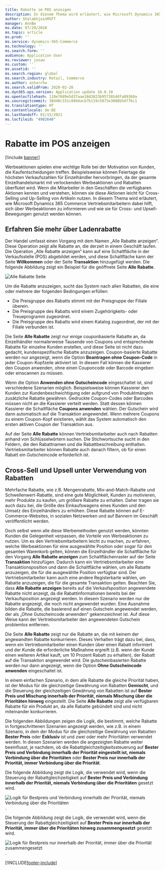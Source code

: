 ```yaml
---
title: Rabatte im POS anzeigen
description: In diesem Thema wird erläutert, wie Microsoft Dynamics 365 Commerce Vertriebsmitarbeitern dabei hilft, sich über Werbeaktionen zu informieren und wie sie für Cross- und Upsell-Bewegungen genutzt werden können.
author: ShalabhjainMSFT
manager: AnnBe
ms.date: 07/29/2020
ms.topic: article
ms.prod: ''
ms.service: dynamics-365-Commerce
ms.technology: ''
ms.search.form: ''
audience: Application User
ms.reviewer: josaw
ms.custom: ''
ms.assetid: ''
ms.search.region: global
ms.search.industry: Retail, Commerce
ms.author: asharchw
ms.search.validFrom: 2020-02-28
ms.dyn365.ops.version: Application update 10.0.10
ms.openlocfilehash: 118e7689e5d37aae18d3823b957301ddfa89369a
ms.sourcegitcommit: 38d40c331c8894acb7b119c5073e3088b54776c1
ms.translationtype: HT
ms.contentlocale: de-DE
ms.lasthandoff: 01/15/2021
ms.locfileid: "4982640"
---
```

# <a name="show-discounts-in-pos"></a>Rabatte im POS anzeigen

[!include [banner](includes/banner.md)]

Werbeaktionen spielen eine wichtige Rolle bei der Motivation von Kunden, die Kaufentscheidungen treffen. Beispielsweise können Feiertage die höchsten Verkaufszahlen für Einzelhändler hervorbringen, da der gesamte Einzelhandelsmarkt mit verlockenden Werbeaktionen und Rabatten überflutet wird. Wenn die Mitarbeiter in den Geschäften die verfügbaren Aktionen kennen und verstehen, können sie diese Aktionen leicht für Cross-Selling und Up-Selling von Artikeln nutzen. In diesem Thema wird erläutert, wie Microsoft Dynamics 365 Commerce Vertriebsmitarbeitern dabei hilft, sich über Werbeaktionen zu informieren und wie sie für Cross- und Upsell-Bewegungen genutzt werden können.

## <a name="learn-about-store-discounts"></a>Erfahren Sie mehr über Ladenrabatte

Der Handel umfasst einen Vorgang mit dem Namen „Alle Rabatte anzeigen“. Diese Operation zeigt alle Rabatte an, die derzeit in einem Geschäft laufen. Die Operation „Alle Rabatte anzeigen“ kann auf eine Schaltfläche in der Verkaufsstelle (POS) abgebildet werden, und diese Schaltfläche kann der Seite **Willkommen** oder der Seite **Transaktion** hinzugefügt werden. Die folgende Abbildung zeigt ein Beispiel für die geöffnete Seite **Alle Rabatte**.

![Alle Rabatte Seite](./media/View_all_discounts.png "Alle Rabatte Seite")

Um die Rabatte anzuzeigen, sucht das System nach allen Rabatten, die eine oder mehrere der folgenden Bedingungen erfüllen:

- Die Preisgruppe des Rabatts stimmt mit der Preisgruppe der Filiale überein.
- Die Preisgruppe des Rabatts wird einem Zugehörigkeits- oder Treueprogramm zugeordnet.
- Die Preisgruppe des Rabatts wird einem Katalog zugeordnet, der mit der Filiale verbunden ist.

Die Seite **Alle Rabatte** zeigt nur einige couponbasierte Rabatte an, da Einzelhändler normalerweise Tausende von Coupons und entsprechende Rabatte für einzelne Kunden erstellen, und diese Seite ist nicht dazu gedacht, kundenspezifische Rabatte anzuzeigen. Coupon-basierte Rabatte werden nur angezeigt, wenn die Option **Beantragen ohne Coupon-Code** in jeder Coupon-Kopfzeile aktiviert ist. In diesem Fall können die Kassierer den Coupon anwenden, ohne einen Couponcode oder Barcode eingeben oder einscannen zu müssen.

Wenn die Option **Anwenden ohne Gutscheincode** eingeschaltet ist, sind verschiedene Szenarien möglich. Beispielsweise können Kassierer den Kunden zur Kundenbeschwichtigung oder aufgrund von Produktmängeln zusätzliche Rabatte gewähren. Gedruckte Coupon-Codes oder Barcodes müssen nicht an die Kassierer verteilt werden. Statt dessen können Kassierer die Schaltfläche **Coupons anwenden** wählen. Der Gutschein wird dann automatisch auf die Transaktion angewendet. Wenn mehrere Coupons zu einem Coupon-Kopf existieren, wählt das System automatisch den ersten aktiven Coupon der Transaktion aus.

Auf der Seite **Alle Rabatte** können Vertriebsmitarbeiter auch nach Rabatten anhand von Schlüsselwörtern suchen. Die Stichwortsuche sucht in den Feldern, die den Rabattnamen und die Rabattbeschreibung enthalten. Vertriebsmitarbeiter können Rabatte auch danach filtern, ob für einen Rabatt ein Gutscheincode erforderlich ist.

## <a name="cross-sell-and-upsell-by-using-discounts"></a>Cross-Sell und Upsell unter Verwendung von Rabatten

Mehrfache Rabatte, wie z.B. Mengenrabatte, Mix-and-Match-Rabatte und Schwellenwert-Rabatte, sind eine gute Möglichkeit, Kunden zu motivieren, mehr Produkte zu kaufen, um größere Rabatte zu erhalten. Daher tragen sie auch dazu bei, die Größe des Einkaufswagens eines Kunden und den Umsatz des Einzelhändlers zu erhöhen. Diese Rabatte können auf E-Commerce-Websites, in sozialen Netzwerken und auf Bannern im Geschäft veröffentlicht werden.

Doch selbst wenn alle diese Werbemethoden genutzt werden, könnten Kunden die Gelegenheit verpassen, die Vorteile von Werbeaktionen zu nutzen. Um es den Vertriebsmitarbeitern leicht zu machen, zu erfahren, welche Werbeaktionen für eine ausgewählte Position oder sogar für den gesamten Warenkorb gelten, können die Einzelhändler die Schaltfläche für den Vorgang **Alle Rabatte anzeigen** zum Schaltflächenraster auf der Seite **Transaktion** hinzufügen. Dadurch kann ein Vertriebsmitarbeiter eine Transaktionsposition und dann die Schaltfläche wählen, um alle Rabatte anzuzeigen, die für die ausgewählte Position verfügbar sind. Der Vertriebsmitarbeiter kann auch eine andere Registerkarte wählen, um Rabatte anzuzeigen, die für die gesamte Transaktion gelten. Beachten Sie, dass **Alle Rabatte anzeigen** bereits auf die Verkaufsposition angewendete Rabatte nicht anzeigt, da die Rabattinformationen bereits bei der Verkaufsposition angezeigt werden. In diesem Szenario werden nur die Rabatte angezeigt, die noch nicht angewendet wurden. Eine Ausnahme bilden die Rabatte, die basierend auf einen Gutschein angewendet werden, der als „Ohne Gutscheincode anwenden“ gekennzeichnet ist. Auf diese Weise kann der Vertriebsmitarbeiter den angewendeten Gutschein problemlos entfernen.

Die Seite **Alle Rabatte** zeigt nur die Rabatte an, die mit keinem der angewandten Rabatte konkurrieren. Dieses Verhalten trägt dazu bei, dass, wenn ein Vertriebsmitarbeiter einen Kunden über einen Rabatt informiert und der Kunde die erforderliche Maßnahme ergreift (z.B. wenn der Kunde einen weiteren Artikel kauft, um 10 Prozent Rabatt zu erhalten), der Rabatt auf die Transaktion angewendet wird. Die gutscheinbasierten Rabatte werden nur dann angezeigt, wenn die Option **Ohne Gutscheincode anwenden** eingeschaltet ist.

In einem einfachen Szenario, in dem alle Rabatte die gleiche Priorität haben, ist der Modus für die gleichzeitige Gewährung von Rabatten **Gemischt**, und die Steuerung der gleichzeitigen Gewährung von Rabatten ist auf **Bester Preis und Mischung innerhalb der Priorität, niemals Mischung über die Prioritäten hinweg** eingestellt. Die Seite **Alle Rabatte** zeigt alle verfügbaren Rabatte für ein Produkt an, da alle Rabatte gebündelt sind und nicht miteinander konkurrieren.

Die folgenden Abbildungen zeigen die Logik, die bestimmt, welche Rabatte in fortgeschrittenen Szenarien angezeigt werden, wie z.B. in einem Szenario, in dem der Modus für die gleichzeitige Gewährung von Rabatten **Bester Preis** oder **Exklusiv** ist und zwei oder mehr Prioritäten verwendet werden. In diesen Szenarien werden die angezeigten Rabatte weiter beeinflusst, je nachdem, ob die Rabattgleichzeitigkeitssteuerung auf **Bester Preis und Verbindung innerhalb der Priorität eingestellt ist, niemals Verbindung über die Prioritäten** oder **Bester Preis nur innerhalb der Priorität, immer Verbindung über die Priorität**.

Die folgende Abbildung zeigt die Logik, die verwendet wird, wenn die Steuerung der Rabattgleichzeitigkeit auf **Bester Preis und Verbindung innerhalb der Priorität, niemals Verbindung über die Prioritäten** gesetzt wird.

![Logik für Bestpreis und Verbindung innerhalb der Priorität, niemals Verbindung über die Prioritäten](./media/Model_1.png "Logik für den besten Preis und die Verbindung innerhalb der Priorität, niemals über die Prioritäten hinweg").

Die folgende Abbildung zeigt die Logik, die verwendet wird, wenn die Steuerung der Rabattgleichzeitigkeit auf **Bester Preis nur innerhalb der Priorität, immer über die Prioritäten hinweg zusammengesetzt** gesetzt wird.

![Logik für Bestpreis nur innerhalb der Priorität, immer über die Priorität zusammengesetzt](./media/Model_2.png "Logik für den besten Preis nur innerhalb der Priorität, immer zusammengesetzt über die Priorität").


[!INCLUDE[footer-include](../includes/footer-banner.md)]